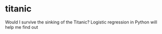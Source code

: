 # titanic
Would I survive the sinking of the Titanic? Logistic regression in Python will help me find out
